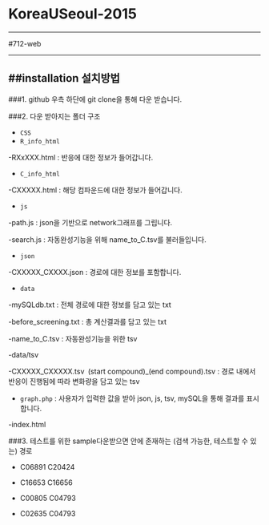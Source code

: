 # KoreaUSeoul-2015

---
#712-web

---
##installation 설치방법
---
###1. github 우측 하단에 git clone을 통해 다운 받습니다.

###2. 다운 받아지는 폴더 구조
+ `CSS` 
+ `R_info_html`

 -RXxXXX.html : 반응에 대한 정보가 들어갑니다.
+ `C_info_html`
 
 -CXXXXX.html : 해당 컴파운드에 대한 정보가 들어갑니다.
+ `js`
 
 -path.js : json을 기반으로 network그래프를 그립니다.

 -search.js : 자동완성기능을 위해 name_to_C.tsv를 불러들입니다.
+ `json`

 -CXXXXX_CXXXX.json : 경로에 대한 정보를 포함합니다.
+ `data`

 -mySQLdb.txt : 전체 경로에 대한 정보를 담고 있는 txt 

 -before_screening.txt : 총 계산결과를 담고 있는 txt

 -name_to_C.tsv : 자동완성기능을 위한 tsv 

 -data/tsv

 -CXXXXX_CXXXXX.tsv` `(start compound)_(end compound).tsv : 경로 내에서 반응이 진행됨에 따라 변화량을 담고 있는 tsv
+ `graph.php` : 사용자가 입력한 값을 받아 json, js, tsv, mySQL을 통해 결과를 표시합니다. 

 -index.html

###3. 테스트를 위한 sample다운받으면 안에 존재하는 (검색 가능한, 테스트할 수 있는) 경로

+ C06891    C20424

+ C16653    C16656

+ C00805    C04793

+ C02635    C04793

